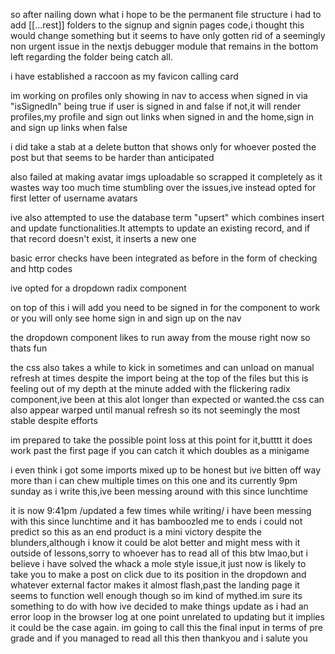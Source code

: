 so after nailing down what i hope to be the permanent file structure i had to add [[...rest]] folders to the signup and signin pages code,i thought this would change something but it seems to have only gotten rid of a seemingly non urgent issue in the nextjs debugger module that remains in the bottom left regarding the folder being catch all.

i have established a raccoon as my favicon calling card

im working on profiles only showing in nav to access when signed in via "isSignedIn" being true if user is signed in and false if not,it will render profiles,my profile and sign out links when signed in and the home,sign in and sign up links when false

i did take a stab at a delete button that shows only for whoever posted the post but that seems to be harder than anticipated

also failed at making avatar imgs uploadable so scrapped it completely as it wastes way too much time stumbling over the issues,ive instead opted for first letter of username avatars

ive also attempted to use the database term "upsert" which combines insert and update functionalities.It attempts to update an existing record, and if that record doesn't exist, it inserts a new one

basic error checks have been integrated as before in the form of checking and http codes

ive opted for a dropdown radix component

on top of this i will add you need to be signed in for the component to work or you will only see home sign in and sign up on the nav

the dropdown component likes to run away from the mouse right now so thats fun

the css also takes a while to kick in sometimes and can unload on manual refresh at times despite the import being at the top of the files but this is feeling out of my depth at the minute added with the flickering radix component,ive been at this alot longer than expected or wanted.the css can also appear warped until manual refresh so its not seemingly the most stable despite efforts

im prepared to take the possible point loss at this point for it,butttt it does work past the first page if you can catch it which doubles as a minigame

i even think i got some imports mixed up to be honest but ive bitten off way more than i can chew multiple times on this one and its currently 9pm sunday as i write this,ive been messing around with this since lunchtime

it is now 9:41pm /updated a few times while writing/ i have been messing with this since lunchtime and it has bamboozled me to ends i could not predict so this as an end product is a mini victory despite the blunders,although i know it could be alot better and might mess with it outside of lessons,sorry to whoever has to read all of this btw lmao,but i believe i have solved the whack a mole style issue,it just now is likely to take you to make a post on click due to its position in the dropdown and whatever external factor makes it almost flash,past the landing page it seems to function well enough though so im kind of mythed.im sure its something to do with how ive decided to make things update as i had an error loop in the browser log at one point unrelated to updating but it implies it could be the case again. im going to call this the final input in terms of pre grade and if you managed to read all this then thankyou and i salute you 
